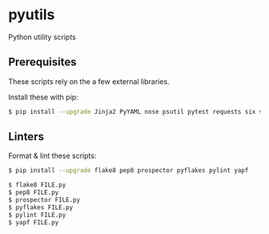 # pyutils
Python utility scripts

## Prerequisites
These scripts rely on the a few external libraries.

Install these with pip:

```bash
$ pip install --upgrade Jinja2 PyYAML nose psutil pytest requests six slacker
```
## Linters

Format & lint these scripts:

```bash
$ pip install --upgrade flake8 pep8 prospector pyflakes pylint yapf
```

```bash
$ flake8 FILE.py
$ pep8 FILE.py
$ prospector FILE.py
$ pyflakes FILE.py
$ pylint FILE.py
$ yapf FILE.py
```
